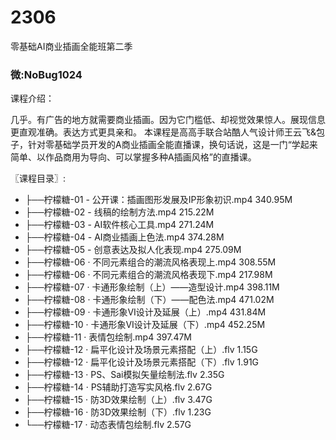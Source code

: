# 2306
零基础AI商业插画全能班第二季
### 微:NoBug1024 


课程介绍：

几乎。有广告的地方就需要商业插画。因为它门槛低、却视觉效果惊人。展现信息更直观准确。表达方式更具亲和。
本课程是高高手联合站酷人气设计师王云飞&包子，针对零基础学员开发的A商业插画全能直播课，换句话说，这是一门“学起来简单、以作品商用为导向、可以掌握多种A插画风格”的直播课。


〖课程目录〗:

- ├──柠檬糖-01 - 公开课：插画图形发展及IP形象初识.mp4  340.95M
- ├──柠檬糖-02 - 线稿的绘制方法.mp4  215.22M
- ├──柠檬糖-03 - AI软件核心工具.mp4  271.24M
- ├──柠檬糖-04 - AI商业插画上色法.mp4  374.28M
- ├──柠檬糖-05 - 创意表达及拟人化表现.mp4  275.09M
- ├──柠檬糖-06 · 不同元素组合的潮流风格表现上.mp4  308.55M
- ├──柠檬糖-06 · 不同元素组合的潮流风格表现下.mp4  217.98M
- ├──柠檬糖-07 · 卡通形象绘制（上）——造型设计.mp4  398.11M
- ├──柠檬糖-08 · 卡通形象绘制（下）——配色法.mp4  471.02M
- ├──柠檬糖-09 · 卡通形象VI设计及延展（上）.mp4  431.84M
- ├──柠檬糖-10 · 卡通形象VI设计及延展（下）.mp4  452.25M
- ├──柠檬糖-11  · 表情包绘制.mp4  397.47M
- ├──柠檬糖-12 · 扁平化设计及场景元素搭配（上）.flv  1.15G
- ├──柠檬糖-12 · 扁平化设计及场景元素搭配（下）.flv  1.91G
- ├──柠檬糖-13 · PS、Sai模拟矢量绘制法.flv  2.35G
- ├──柠檬糖-14 · PS辅助打造写实风格.flv  2.67G
- ├──柠檬糖-15 · 防3D效果绘制（上）.flv  3.47G
- ├──柠檬糖-16 · 防3D效果绘制（下）.flv  1.23G
- └──柠檬糖-17 · 动态表情包绘制.flv  2.57G
